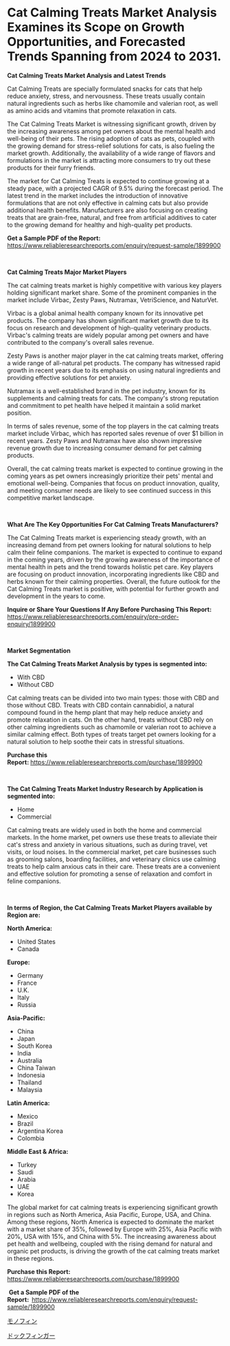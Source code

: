 <p><h1>Cat Calming Treats Market Analysis Examines its Scope on Growth Opportunities, and Forecasted Trends Spanning from 2024 to 2031.</h1></p><p><strong>Cat Calming Treats Market Analysis and Latest Trends</strong></p>
<p><p>Cat Calming Treats are specially formulated snacks for cats that help reduce anxiety, stress, and nervousness. These treats usually contain natural ingredients such as herbs like chamomile and valerian root, as well as amino acids and vitamins that promote relaxation in cats.</p><p>The Cat Calming Treats Market is witnessing significant growth, driven by the increasing awareness among pet owners about the mental health and well-being of their pets. The rising adoption of cats as pets, coupled with the growing demand for stress-relief solutions for cats, is also fueling the market growth. Additionally, the availability of a wide range of flavors and formulations in the market is attracting more consumers to try out these products for their furry friends.</p><p>The market for Cat Calming Treats is expected to continue growing at a steady pace, with a projected CAGR of 9.5% during the forecast period. The latest trend in the market includes the introduction of innovative formulations that are not only effective in calming cats but also provide additional health benefits. Manufacturers are also focusing on creating treats that are grain-free, natural, and free from artificial additives to cater to the growing demand for healthy and high-quality pet products.</p></p>
<p><strong>Get a Sample PDF of the Report:&nbsp;</strong> <a href="https://www.reliableresearchreports.com/enquiry/request-sample/1899900">https://www.reliableresearchreports.com/enquiry/request-sample/1899900</a></p>
<p>&nbsp;</p>
<p><strong>Cat Calming Treats Major Market Players</strong></p>
<p><p>The cat calming treats market is highly competitive with various key players holding significant market share. Some of the prominent companies in the market include Virbac, Zesty Paws, Nutramax, VetriScience, and NaturVet.</p><p>Virbac is a global animal health company known for its innovative pet products. The company has shown significant market growth due to its focus on research and development of high-quality veterinary products. Virbac's calming treats are widely popular among pet owners and have contributed to the company's overall sales revenue.</p><p>Zesty Paws is another major player in the cat calming treats market, offering a wide range of all-natural pet products. The company has witnessed rapid growth in recent years due to its emphasis on using natural ingredients and providing effective solutions for pet anxiety.</p><p>Nutramax is a well-established brand in the pet industry, known for its supplements and calming treats for cats. The company's strong reputation and commitment to pet health have helped it maintain a solid market position.</p><p>In terms of sales revenue, some of the top players in the cat calming treats market include Virbac, which has reported sales revenue of over $1 billion in recent years. Zesty Paws and Nutramax have also shown impressive revenue growth due to increasing consumer demand for pet calming products.</p><p>Overall, the cat calming treats market is expected to continue growing in the coming years as pet owners increasingly prioritize their pets' mental and emotional well-being. Companies that focus on product innovation, quality, and meeting consumer needs are likely to see continued success in this competitive market landscape.</p></p>
<p>&nbsp;</p>
<p><strong>What Are The Key Opportunities For Cat Calming Treats Manufacturers?</strong></p>
<p><p>The Cat Calming Treats market is experiencing steady growth, with an increasing demand from pet owners looking for natural solutions to help calm their feline companions. The market is expected to continue to expand in the coming years, driven by the growing awareness of the importance of mental health in pets and the trend towards holistic pet care. Key players are focusing on product innovation, incorporating ingredients like CBD and herbs known for their calming properties. Overall, the future outlook for the Cat Calming Treats market is positive, with potential for further growth and development in the years to come.</p></p>
<p><strong>Inquire or Share Your Questions If Any Before Purchasing This Report:</strong> <a href="https://www.reliableresearchreports.com/enquiry/pre-order-enquiry/1899900">https://www.reliableresearchreports.com/enquiry/pre-order-enquiry/1899900</a></p>
<p>&nbsp;</p>
<p><strong>Market Segmentation</strong></p>
<p><strong>The Cat Calming Treats Market Analysis by types is segmented into:</strong></p>
<p><ul><li>With CBD</li><li>Without CBD</li></ul></p>
<p><p>Cat calming treats can be divided into two main types: those with CBD and those without CBD. Treats with CBD contain cannabidiol, a natural compound found in the hemp plant that may help reduce anxiety and promote relaxation in cats. On the other hand, treats without CBD rely on other calming ingredients such as chamomile or valerian root to achieve a similar calming effect. Both types of treats target pet owners looking for a natural solution to help soothe their cats in stressful situations.</p></p>
<p><strong>Purchase this Report:&nbsp;</strong><a href="https://www.reliableresearchreports.com/purchase/1899900">https://www.reliableresearchreports.com/purchase/1899900</a></p>
<p>&nbsp;</p>
<p><strong>The Cat Calming Treats Market Industry Research by Application is segmented into:</strong></p>
<p><ul><li>Home</li><li>Commercial</li></ul></p>
<p><p>Cat calming treats are widely used in both the home and commercial markets. In the home market, pet owners use these treats to alleviate their cat's stress and anxiety in various situations, such as during travel, vet visits, or loud noises. In the commercial market, pet care businesses such as grooming salons, boarding facilities, and veterinary clinics use calming treats to help calm anxious cats in their care. These treats are a convenient and effective solution for promoting a sense of relaxation and comfort in feline companions.</p></p>
<p>&nbsp;</p>
<p><strong>In terms of Region, the Cat Calming Treats Market Players available by Region are:</strong></p>
<p>
    <p> <strong> North America: </strong>
        <ul>
            <li>United States</li>
            <li>Canada</li>
        </ul>
        </p> 
    <p> <strong> Europe: </strong>
        <ul>
            <li>Germany</li>
            <li>France</li>
            <li>U.K.</li>
            <li>Italy</li>
            <li>Russia</li>
        </ul>
        </p> 
    <p> <strong> Asia-Pacific: </strong>
        <ul>
            <li>China</li>
            <li>Japan</li>
            <li>South Korea</li>
            <li>India</li>
            <li>Australia</li>
            <li>China Taiwan</li>
            <li>Indonesia</li>
            <li>Thailand</li>
            <li>Malaysia</li>
        </ul>
        </p> 
    <p> <strong> Latin America: </strong>
        <ul>
            <li>Mexico</li>
            <li>Brazil</li>
            <li>Argentina Korea</li>
            <li>Colombia</li>
        </ul>
        </p> 
    <p> <strong> Middle East & Africa: </strong>
        <ul>
            <li>Turkey</li>
            <li>Saudi</li>
            <li>Arabia</li>
            <li>UAE</li>
            <li>Korea</li>
        </ul>
    </p>
    </p>
<p><p>The global market for cat calming treats is experiencing significant growth in regions such as North America, Asia Pacific, Europe, USA, and China. Among these regions, North America is expected to dominate the market with a market share of 35%, followed by Europe with 25%, Asia Pacific with 20%, USA with 15%, and China with 5%. The increasing awareness about pet health and wellbeing, coupled with the rising demand for natural and organic pet products, is driving the growth of the cat calming treats market in these regions.</p></p>
<p><strong>Purchase this Report: </strong><a href="https://www.reliableresearchreports.com/purchase/1899900">https://www.reliableresearchreports.com/purchase/1899900</a></p>
<p>&nbsp;<strong>Get a Sample PDF of the Report:&nbsp;&nbsp;</strong><a href="https://www.reliableresearchreports.com/enquiry/request-sample/1899900">https://www.reliableresearchreports.com/enquiry/request-sample/1899900</a></p>
<p><strong></strong></p>
<p><p><a href="https://medium.com/@terrelliemann565620/2024%E5%B9%B4%E3%81%8B%E3%82%892031%E5%B9%B4%E3%81%BE%E3%81%A7%E3%81%AE%E6%9C%9F%E9%96%93%E3%81%AE%E3%83%A2%E3%83%8E%E3%83%95%E3%82%A3%E3%83%B3%E5%B8%82%E5%A0%B4%E5%88%86%E6%9E%90%E3%81%A8%E3%82%B5%E3%82%A4%E3%82%BA%E3%81%AE%E4%BA%88%E6%B8%AC-e23dec718522">モノフィン</a></p><p><a href="https://medium.com/@jodyomenick9056/%E3%83%89%E3%83%83%E3%82%AF-%E3%83%95%E3%82%A3%E3%83%B3%E3%82%AC%E3%83%BC-%E3%83%9E%E3%83%BC%E3%82%B1%E3%83%83%E3%83%88-2031%E5%B9%B4%E3%81%BE%E3%81%A7%E3%81%AE%E3%83%88%E3%83%AC%E3%83%B3%E3%83%89-%E4%BA%88%E6%B8%AC-%E7%AB%B6%E4%BA%89%E5%88%86%E6%9E%90-d12a2c9923ad">ドックフィンガー</a></p></p>